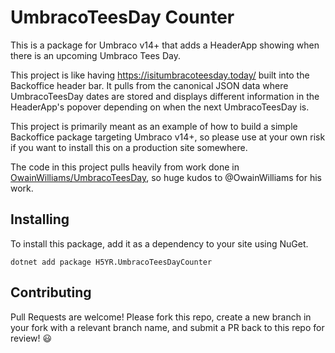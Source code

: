 # UmbracoTeesDay Counter

This is a package for Umbraco v14+ that adds a HeaderApp showing when there is an upcoming Umbraco Tees Day.

This project is like having https://isitumbracoteesday.today/ built into the Backoffice header bar.  It pulls from the canonical JSON data where UmbracoTeesDay dates are stored and displays different information in the HeaderApp's popover depending on when the next UmbracoTeesDay is.

This project is primarily meant as an example of how to build a simple Backoffice package targeting Umbraco v14+, so please use at your own risk if you want to install this on a production site somewhere.

The code in this project pulls heavily from work done in [OwainWilliams/UmbracoTeesDay](https://github.com/OwainWilliams/UmbracoTeesDay), so huge kudos to @OwainWilliams for his work.

## Installing

To install this package, add it as a dependency to your site using NuGet.

```
dotnet add package H5YR.UmbracoTeesDayCounter
```

## Contributing

Pull Requests are welcome!  Please fork this repo, create a new branch in your fork with a relevant branch name, and submit a PR back to this repo for review!  :smiley: